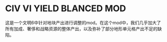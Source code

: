 # CIV VI YIELD BLANCED MOD
这是一个文明6中针对地块产出进行调整的mod。在这个mod中，我们几乎加大了所有加成、奢侈和战略资源的整体产出，以及弥补了部分地形单元格产出不足的缺陷。
